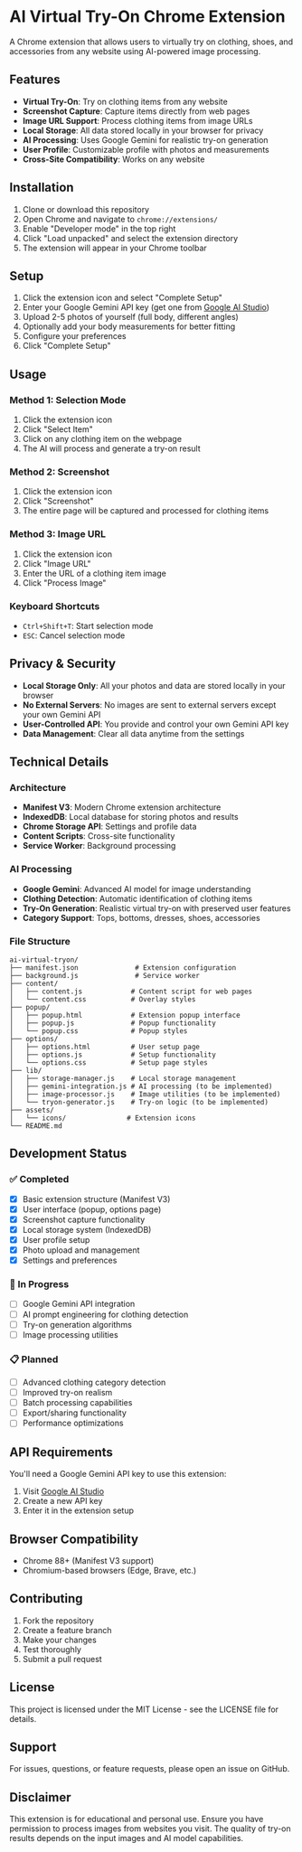 # AI Virtual Try-On Chrome Extension

A Chrome extension that allows users to virtually try on clothing, shoes, and accessories from any website using AI-powered image processing.

## Features

- **Virtual Try-On**: Try on clothing items from any website
- **Screenshot Capture**: Capture items directly from web pages
- **Image URL Support**: Process clothing items from image URLs
- **Local Storage**: All data stored locally in your browser for privacy
- **AI Processing**: Uses Google Gemini for realistic try-on generation
- **User Profile**: Customizable profile with photos and measurements
- **Cross-Site Compatibility**: Works on any website

## Installation

1. Clone or download this repository
2. Open Chrome and navigate to `chrome://extensions/`
3. Enable "Developer mode" in the top right
4. Click "Load unpacked" and select the extension directory
5. The extension will appear in your Chrome toolbar

## Setup

1. Click the extension icon and select "Complete Setup"
2. Enter your Google Gemini API key (get one from [Google AI Studio](https://makersuite.google.com/app/apikey))
3. Upload 2-5 photos of yourself (full body, different angles)
4. Optionally add your body measurements for better fitting
5. Configure your preferences
6. Click "Complete Setup"

## Usage

### Method 1: Selection Mode
1. Click the extension icon
2. Click "Select Item"
3. Click on any clothing item on the webpage
4. The AI will process and generate a try-on result

### Method 2: Screenshot
1. Click the extension icon
2. Click "Screenshot"
3. The entire page will be captured and processed for clothing items

### Method 3: Image URL
1. Click the extension icon
2. Click "Image URL"
3. Enter the URL of a clothing item image
4. Click "Process Image"

### Keyboard Shortcuts
- `Ctrl+Shift+T`: Start selection mode
- `ESC`: Cancel selection mode

## Privacy & Security

- **Local Storage Only**: All your photos and data are stored locally in your browser
- **No External Servers**: No images are sent to external servers except your own Gemini API
- **User-Controlled API**: You provide and control your own Gemini API key
- **Data Management**: Clear all data anytime from the settings

## Technical Details

### Architecture
- **Manifest V3**: Modern Chrome extension architecture
- **IndexedDB**: Local database for storing photos and results
- **Chrome Storage API**: Settings and profile data
- **Content Scripts**: Cross-site functionality
- **Service Worker**: Background processing

### AI Processing
- **Google Gemini**: Advanced AI model for image understanding
- **Clothing Detection**: Automatic identification of clothing items
- **Try-On Generation**: Realistic virtual try-on with preserved user features
- **Category Support**: Tops, bottoms, dresses, shoes, accessories

### File Structure
```
ai-virtual-tryon/
├── manifest.json              # Extension configuration
├── background.js              # Service worker
├── content/
│   ├── content.js            # Content script for web pages
│   └── content.css           # Overlay styles
├── popup/
│   ├── popup.html            # Extension popup interface
│   ├── popup.js              # Popup functionality
│   └── popup.css             # Popup styles
├── options/
│   ├── options.html          # User setup page
│   ├── options.js            # Setup functionality
│   └── options.css           # Setup page styles
├── lib/
│   ├── storage-manager.js    # Local storage management
│   ├── gemini-integration.js # AI processing (to be implemented)
│   ├── image-processor.js    # Image utilities (to be implemented)
│   └── tryon-generator.js    # Try-on logic (to be implemented)
├── assets/
│   └── icons/               # Extension icons
└── README.md
```

## Development Status

### ✅ Completed
- [x] Basic extension structure (Manifest V3)
- [x] User interface (popup, options page)
- [x] Screenshot capture functionality
- [x] Local storage system (IndexedDB)
- [x] User profile setup
- [x] Photo upload and management
- [x] Settings and preferences

### 🚧 In Progress
- [ ] Google Gemini API integration
- [ ] AI prompt engineering for clothing detection
- [ ] Try-on generation algorithms
- [ ] Image processing utilities

### 📋 Planned
- [ ] Advanced clothing category detection
- [ ] Improved try-on realism
- [ ] Batch processing capabilities
- [ ] Export/sharing functionality
- [ ] Performance optimizations

## API Requirements

You'll need a Google Gemini API key to use this extension:

1. Visit [Google AI Studio](https://makersuite.google.com/app/apikey)
2. Create a new API key
3. Enter it in the extension setup

## Browser Compatibility

- Chrome 88+ (Manifest V3 support)
- Chromium-based browsers (Edge, Brave, etc.)

## Contributing

1. Fork the repository
2. Create a feature branch
3. Make your changes
4. Test thoroughly
5. Submit a pull request

## License

This project is licensed under the MIT License - see the LICENSE file for details.

## Support

For issues, questions, or feature requests, please open an issue on GitHub.

## Disclaimer

This extension is for educational and personal use. Ensure you have permission to process images from websites you visit. The quality of try-on results depends on the input images and AI model capabilities.
